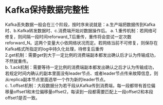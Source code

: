# Kafka保持数据完整性 #
Kafka丢失数据一般会在三个阶段，按时序来说就是：a.生产端把数据传到Kafka时、b.Kafka转发数据时、c.消费端开始对数据操作后。
a.
  1.重传机制：若网络可修复，则间隔一段时间reforward_T后重传，重传将会尝试一定次数reforward_N。这两个变量大小依网络状况而定。若网络当前不可修复，则保存在Kafka格式所指定的log中持久化处理，待修复后重传  
  2.get机制：需要get到大于一定比例的消费端副本都发出确认后才认为传输成功，不然就重传。  
b.
  1.ack机制：需要等待一定比例的消费端副本都发出确认之后才认为传输成功，若规定时间内确认的副本里面没有leader节点、或者leader节点传来故障信息，则从replica副本节点里面选举一个作为新的leader节点。  
c.
  1.offset机制：大段数据分为若干段从Kafka传到消费端，每一段都带有首位偏移量offset1和末位偏移量offset2，每读到一段都需要匹配上一段offset2和本段offset1是否一致。
